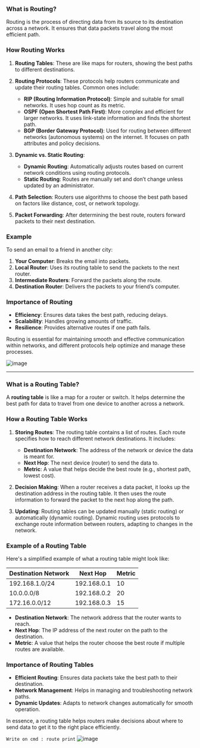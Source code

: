 
### What is Routing?

Routing is the process of directing data from its source to its destination across a network. It ensures that data packets travel along the most efficient path.

### How Routing Works

1. **Routing Tables**: These are like maps for routers, showing the best paths to different destinations.

2. **Routing Protocols**: These protocols help routers communicate and update their routing tables. Common ones include:
   - **RIP (Routing Information Protocol)**: Simple and suitable for small networks. It uses hop count as its metric.
   - **OSPF (Open Shortest Path First)**: More complex and efficient for larger networks. It uses link-state information and finds the shortest path.
   - **BGP (Border Gateway Protocol)**: Used for routing between different networks (autonomous systems) on the internet. It focuses on path attributes and policy decisions.

3. **Dynamic vs. Static Routing**:
   - **Dynamic Routing**: Automatically adjusts routes based on current network conditions using routing protocols.
   - **Static Routing**: Routes are manually set and don’t change unless updated by an administrator.

4. **Path Selection**: Routers use algorithms to choose the best path based on factors like distance, cost, or network topology.

5. **Packet Forwarding**: After determining the best route, routers forward packets to their next destination.

### Example

To send an email to a friend in another city:
1. **Your Computer**: Breaks the email into packets.
2. **Local Router**: Uses its routing table to send the packets to the next router.
3. **Intermediate Routers**: Forward the packets along the route.
4. **Destination Router**: Delivers the packets to your friend’s computer.

### Importance of Routing

- **Efficiency**: Ensures data takes the best path, reducing delays.
- **Scalability**: Handles growing amounts of traffic.
- **Resilience**: Provides alternative routes if one path fails.

Routing is essential for maintaining smooth and effective communication within networks, and different protocols help optimize and manage these processes.


![image](https://github.com/user-attachments/assets/c724ad81-eac7-4f79-8f32-1b1921660980)

<hr>

### What is a Routing Table?

A **routing table** is like a map for a router or switch. It helps determine the best path for data to travel from one device to another across a network.

### How a Routing Table Works

1. **Storing Routes**: The routing table contains a list of routes. Each route specifies how to reach different network destinations. It includes:
   - **Destination Network**: The address of the network or device the data is meant for.
   - **Next Hop**: The next device (router) to send the data to.
   - **Metric**: A value that helps decide the best route (e.g., shortest path, lowest cost).

2. **Decision Making**: When a router receives a data packet, it looks up the destination address in the routing table. It then uses the route information to forward the packet to the next hop along the path.

3. **Updating**: Routing tables can be updated manually (static routing) or automatically (dynamic routing). Dynamic routing uses protocols to exchange route information between routers, adapting to changes in the network.

### Example of a Routing Table

Here's a simplified example of what a routing table might look like:

| Destination Network | Next Hop       | Metric |
|---------------------|-----------------|--------|
| 192.168.1.0/24      | 192.168.0.1     | 10     |
| 10.0.0.0/8          | 192.168.0.2     | 20     |
| 172.16.0.0/12       | 192.168.0.3     | 15     |

- **Destination Network**: The network address that the router wants to reach.
- **Next Hop**: The IP address of the next router on the path to the destination.
- **Metric**: A value that helps the router choose the best route if multiple routes are available.

### Importance of Routing Tables

- **Efficient Routing**: Ensures data packets take the best path to their destination.
- **Network Management**: Helps in managing and troubleshooting network paths.
- **Dynamic Updates**: Adapts to network changes automatically for smooth operation.

In essence, a routing table helps routers make decisions about where to send data to get it to the right place efficiently.

`Write on cmd : route print`
![image](https://github.com/user-attachments/assets/3747bdef-f7c5-4801-9c04-cbbf3a309765)
